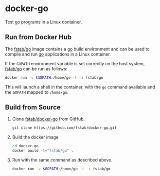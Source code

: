 docker-go
=========

Test [go](https://golang.org) programs in a Linux container.

Run from Docker Hub
-------------------

The [fstab/go](https://registry.hub.docker.com/u/fstab/go) image contains a [go](https://golang.org) build environment and can be used to compile and run [go](https://golang.org) applications in a Linux container.

If the `GOPATH` environment variable is set correctly on the host system, [fstab/go](https://registry.hub.docker.com/u/fstab/go) can be run as follows:

```bash
docker run -v $GOPATH:/home/go -t -i fstab/go
```

This will launch a shell in the container, with the `go` command available and the `GOPATH` mapped to `/home/go`.

Build from Source
-----------------

1. Clone [fstab/docker-go](https://github.com/fstab/docker-go) from GitHub.

   ```bash
   git clone https://github.com/fstab/docker-go.git
   ```
2. Build the docker image

   ```bash
   cd docker-go
   docker build -t="fstab/go" .
   ```

3. Run with the same command as described above.

   ```bash
   docker run -v $GOPATH:/home/go -t -i fstab/go
   ```
